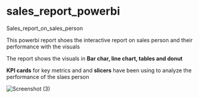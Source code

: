 # sales_report_powerbi
Sales_report_on_sales_person

This powerbi report shoes the interactive report on sales person and their performance with the visuals

The report shows the visuals in **Bar char, line chart, tables and donut**

**KPI cards** for key metrics and and **slicers** have been using to analyze the performance of the slaes person

![Screenshot (3)](https://github.com/user-attachments/assets/1d386eeb-fbd5-43ed-9ab0-bf3f96706460)
